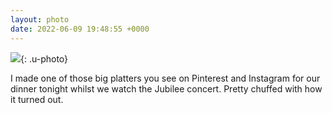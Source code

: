 ```yaml
---
layout: photo
date: 2022-06-09 19:48:55 +0000
---
```

![](https://colinseymour.co.uk/img/ce69c3d1ded392c63db19f2c10ae239aedf8f057b9016856692c077da256c72a.jpeg){: .u-photo}
  
I made one of those big platters you see on Pinterest and Instagram for our dinner tonight whilst we watch the Jubilee concert. Pretty chuffed with how it turned out.
